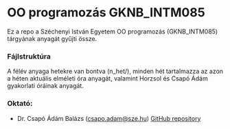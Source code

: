 # OO programozás GKNB_INTM085
Ez a repo a Széchenyi István Egyetem OO programozás (GKNB_INTM085) tárgyának anyagát gyűjti össze.

### Fájlstruktúra
A félév anyaga hetekre van bontva (n_het/), minden hét tartalmazza az azon a héten aktuális elméleti óra anyagát, valamint Horzsol és Csapó Ádám gyakorlati óráinak anyagát.

### Oktató:
- 	Dr. Csapó Ádám Balázs (csapo.adam@sze.hu)
   [GitHub repository](https://github.com/csapoadam/oop-gyak-2022-osz)
